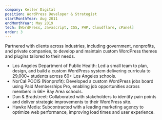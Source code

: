 ```yaml
---
company: Keller Digital
position: WordPress Developer & Strategist
startMonthYear: Aug 2011
endMonthYear: May 2019
tech: [WordPress, Javascript, CSS, PHP, Cloudflare, cPanel]
order: 3
---
```


Partnered with clients across industries, including government, nonprofits, and private companies, to develop and maintain custom WordPress themes and plugins tailored to their needs.

- Los Angeles Department of Public Health: Led a small team to plan, design, and build a custom WordPress system delivering curricula to 29,000+ students across 60+ Los Angeles schools.
- NorCal POCIS (Nonprofit): Developed a custom WordPress jobs board using Paid Memberships Pro, enabling job opportunities across members in 66+ Bay Area schools.
- Dun & Bradstreet: Collaborated with stakeholders to identify pain points and deliver strategic improvements to their WordPress site.
- Hawke Media: Subcontracted with a leading marketing agency to optimize web performance, improving load times and user experience.
